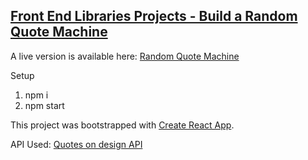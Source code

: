 ## [Front End Libraries Projects - Build a Random Quote Machine](https://learn.freecodecamp.org/front-end-libraries/front-end-libraries-projects/build-a-random-quote-machine/)

A live version is available here: [Random Quote Machine](https://rqm.surge.sh/)

Setup
1. npm i
2. npm start

This project was bootstrapped with [Create React App](https://github.com/facebookincubator/create-react-app).

API Used: [Quotes on design API](https://quotesondesign.com/api-v4-0/)